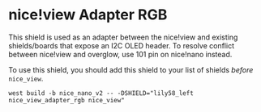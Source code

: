 # nice!view Adapter RGB

This shield is used as an adapter between the nice!view and existing shields/boards that expose an I2C OLED header. To resolve conflict between nice!view and overglow, use 101 pin on nice!nano instead.

To use this shield, you should add this shield to your list of shields _before_ `nice_view`.

```
west build -b nice_nano_v2 -- -DSHIELD="lily58_left nice_view_adapter_rgb nice_view"
```
